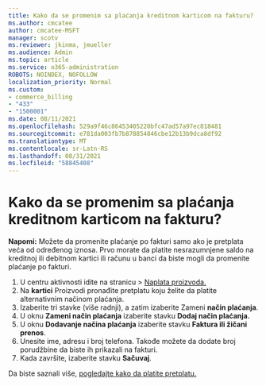 ```yaml
---
title: Kako da se promenim sa plaćanja kreditnom karticom na fakturu?
ms.author: cmcatee
author: cmcatee-MSFT
manager: scotv
ms.reviewer: jkinma, jmueller
ms.audience: Admin
ms.topic: article
ms.service: o365-administration
ROBOTS: NOINDEX, NOFOLLOW
localization_priority: Normal
ms.custom:
- commerce_billing
- "433"
- "1500001"
ms.date: 08/11/2021
ms.openlocfilehash: 529a9f46c86453405220bfc47ad57a97ec818481
ms.sourcegitcommit: e781da003fb7b878854846cbe12b13b9dca8df92
ms.translationtype: MT
ms.contentlocale: sr-Latn-RS
ms.lasthandoff: 08/31/2021
ms.locfileid: "58845408"
---
```

# <a name="how-do-i-change-from-credit-card-payments-to-invoice"></a>Kako da se promenim sa plaćanja kreditnom karticom na fakturu?

**Napomi:** Možete da promenite plaćanje po fakturi samo ako je pretplata veća od određenog iznosa. Prvo morate da platite nesrazumnjene saldo na kreditnoj ili debitnom kartici ili računu u banci da biste mogli da promenite plaćanje po fakturi.

1. U centru aktivnosti idite na stranicu  >  [Naplata proizvoda.](https://go.microsoft.com/fwlink/p/?linkid=842054)
2. Na **kartici** Proizvodi pronađite pretplatu koju želite da platite alternativnim načinom plaćanja.
3. Izaberite tri stavke (više radnji), a zatim izaberite Zameni **način plaćanja**.
4. U oknu **Zameni način plaćanja** izaberite stavku **Dodaj način plaćanja.**
5. U oknu **Dodavanje načina plaćanja** izaberite stavku **Faktura ili žičani prenos**.
6. Unesite ime, adresu i broj telefona. Takođe možete da dodate broj porudžbine da biste ih prikazali na fakturi.
7. Kada završite, izaberite stavku **Sačuvaj**.

Da biste saznali više, [pogledajte kako da platite pretplatu.](https://docs.microsoft.com/microsoft-365/commerce/billing-and-payments/pay-for-your-subscription)